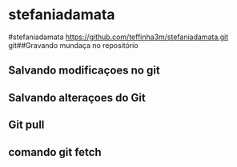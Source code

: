 # stefaniadamata
#stefaniadamata https://github.com/teffinha3m/stefaniadamata.git
git##Gravando mundaça no repositório
## Salvando modificaçoes no git
## Salvando alteraçoes do Git
## Git pull
## comando git fetch

